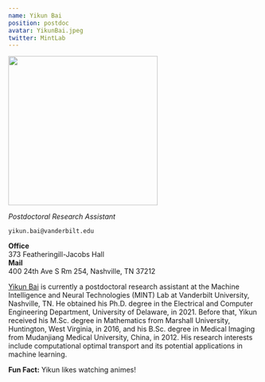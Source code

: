 ```yaml
---
name: Yikun Bai
position: postdoc
avatar: YikunBai.jpeg
twitter: MintLab
---
```


<img width="300" src="{{site.baseurl}}/images/people/{{page.avatar}}" data-action="zoom">

_Postdoctoral Research Assistant_<br>

<i class="fa fa-envelope-o"></i> `yikun.bai@vanderbilt.edu`

**Office**<br>373 Featheringill-Jacobs Hall<br>
**Mail**<br>
400 24th Ave S Rm 254, Nashville, TN 37212<br>

[Yikun Bai](https://baio0.github.io/) is currently a postdoctoral research assistant at the Machine Intelligence and Neural Technologies (MINT) Lab at Vanderbilt University, Nashville, TN. He obtained his Ph.D. degree in the Electrical and Computer Engineering Department, University of Delaware, in 2021. Before that, Yikun received his M.Sc. degree in Mathematics from Marshall University, Huntington, West Virginia, in 2016, and his B.Sc. degree in Medical Imaging from Mudanjiang Medical University, China, in 2012. His research interests include computational optimal transport and its potential applications in machine learning. 

**Fun Fact:** Yikun likes watching animes!
